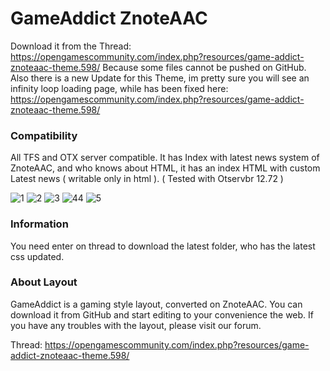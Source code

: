 # GameAddict ZnoteAAC

Download it from the Thread: https://opengamescommunity.com/index.php?resources/game-addict-znoteaac-theme.598/
Because some files cannot be pushed on GitHub.
Also there is a new Update for this Theme, im pretty sure you will see an infinity loop loading page,
while has been fixed here: https://opengamescommunity.com/index.php?resources/game-addict-znoteaac-theme.598/

### Compatibility

All TFS and OTX server compatible.
It has Index with latest news system of ZnoteAAC, and who knows about HTML, it has an index HTML with custom Latest news ( writable only in html ).
( Tested with Otservbr 12.72 )

![1](https://user-images.githubusercontent.com/89811188/153295193-36bd48cb-e652-43f9-8b23-21290347ddb3.png)
![2](https://user-images.githubusercontent.com/89811188/153295199-df7bf57c-a03d-4562-aef8-757366886112.png)
![3](https://user-images.githubusercontent.com/89811188/153295208-aefbffff-bc9d-4f6c-aaa8-8a7fe9c85bc2.png)
![44](https://user-images.githubusercontent.com/89811188/153295214-bd11c886-c780-4cbc-bb6c-199efc38232f.png)
![5](https://user-images.githubusercontent.com/89811188/153295220-fac13545-4de3-4d2c-8da1-b05f2ce284f1.png)

### Information
You need enter on thread to download the latest folder, who has the latest css updated.

### About Layout

GameAddict is a gaming style layout, converted on ZnoteAAC.
You can download it from GitHub and start editing to your convenience the web.
If you have any troubles with the layout, please visit our forum.

Thread: https://opengamescommunity.com/index.php?resources/game-addict-znoteaac-theme.598/
